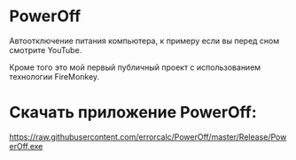 # PowerOff
Автоотключение питания компьютера, к примеру если вы перед сном смотрите YouTube.

Кроме того это мой первый публичный проект с использованием технологии FireMonkey.

# Скачать приложение PowerOff:
https://raw.githubusercontent.com/errorcalc/PowerOff/master/Release/PowerOff.exe
